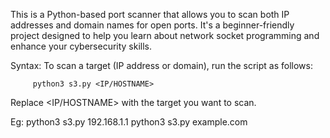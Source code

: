 This is a Python-based port scanner that allows you to scan both IP addresses and domain names for open ports. It's a beginner-friendly project designed to help you learn about network socket programming and enhance your cybersecurity skills.

Syntax:
To scan a target (IP address or domain), run the script as follows:

         python3 s3.py <IP/HOSTNAME>
Replace <IP/HOSTNAME> with the target you want to scan.

Eg:
         python3 s3.py 192.168.1.1
         python3 s3.py example.com
